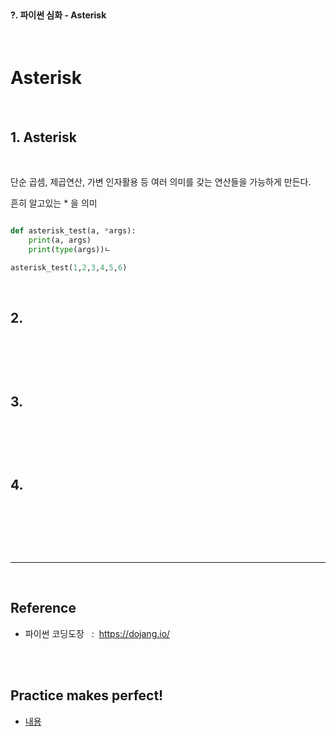 <br>

#### ?. 파이썬 심화 - Asterisk

<br>

# Asterisk

<br>

## 1. Asterisk

<br>

단순 곱셈, 제곱연산, 가변 인자활용 등 여러 의미를 갖는 연산들을 가능하게 만든다. 


흔히 알고있는 \* 을 의미

```py

def asterisk_test(a, *args):
    print(a, args)
    print(type(args))ㄴ

asterisk_test(1,2,3,4,5,6)

```

<br>




## 2.

<br>

```py

```

<br>



## 3.

<br>

```py

```

<br>



## 4.

<br>

```py

```

<br>





<br>

---

<br>

## Reference <br>

- 파이썬 코딩도장 &nbsp; : &nbsp;<https://dojang.io/> <br>

<br>
<br>

## Practice makes perfect! <br>

- [내용](주소)